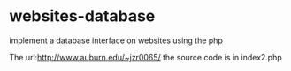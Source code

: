 # websites-database
implement a database interface on websites using the php

The url:http://www.auburn.edu/~jzr0065/
the source code is in index2.php
